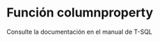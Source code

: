 ﻿---
Autogenerated: true
---

# Función  columnproperty

Consulte la documentación en el manual de T-SQL

